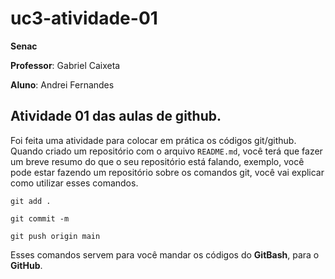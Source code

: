 # uc3-atividade-01
**Senac**

**Professor**: Gabriel Caixeta

**Aluno**: Andrei Fernandes

## Atividade 01 das aulas de github.

Foi feita uma atividade para colocar em prática os códigos git/github. Quando criado um repositório com o arquivo ```README.md```, você terá que fazer um breve resumo do que o seu repositório está falando, exemplo, você pode estar fazendo um repositório sobre os comandos git, você vai explicar como utilizar esses comandos.

```
git add .

git commit -m

git push origin main

```
Esses comandos servem para você mandar os códigos do **GitBash**, para o **GitHub**.



